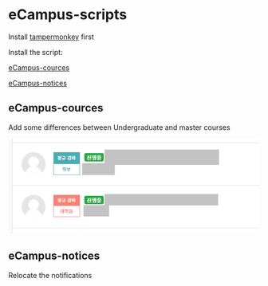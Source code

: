 # eCampus-scripts

Install [tampermonkey](https://www.tampermonkey.net/) first

Install the script:

[eCampus-cources](https://github.com/EdisonJwa/eCampus-scripts/raw/main/ecampus-cources.user.js)

[eCampus-notices](https://github.com/EdisonJwa/eCampus-scripts/raw/main/eCampus-notices.user.js)


## eCampus-cources
Add some differences between Undergraduate and master courses


![](/image.png?raw=true)

## eCampus-notices
Relocate the notifications



